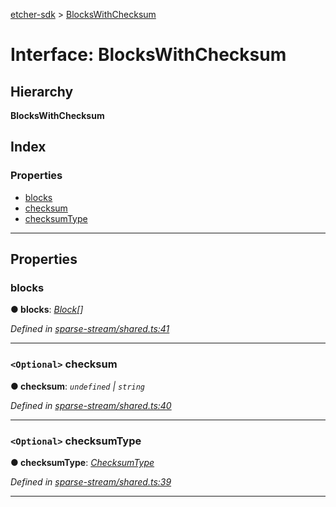[etcher-sdk](../README.md) > [BlocksWithChecksum](../interfaces/blockswithchecksum.md)

# Interface: BlocksWithChecksum

## Hierarchy

**BlocksWithChecksum**

## Index

### Properties

* [blocks](blockswithchecksum.md#blocks)
* [checksum](blockswithchecksum.md#checksum)
* [checksumType](blockswithchecksum.md#checksumtype)

---

## Properties

<a id="blocks"></a>

###  blocks

**● blocks**: *[Block](block.md)[]*

*Defined in [sparse-stream/shared.ts:41](https://github.com/balena-io-modules/etcher-sdk/blob/050d15d/lib/sparse-stream/shared.ts#L41)*

___
<a id="checksum"></a>

### `<Optional>` checksum

**● checksum**: *`undefined` \| `string`*

*Defined in [sparse-stream/shared.ts:40](https://github.com/balena-io-modules/etcher-sdk/blob/050d15d/lib/sparse-stream/shared.ts#L40)*

___
<a id="checksumtype"></a>

### `<Optional>` checksumType

**● checksumType**: *[ChecksumType](../#checksumtype)*

*Defined in [sparse-stream/shared.ts:39](https://github.com/balena-io-modules/etcher-sdk/blob/050d15d/lib/sparse-stream/shared.ts#L39)*

___

